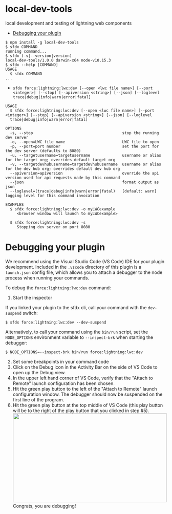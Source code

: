 local-dev-tools
===============

local development and testing of lightning web components

<!-- toc -->
* [Debugging your plugin](#debugging-your-plugin)
<!-- tocstop -->
<!-- install -->
<!-- usage -->
```sh-session
$ npm install -g local-dev-tools
$ sfdx COMMAND
running command...
$ sfdx (-v|--version|version)
local-dev-tools/1.0.0 darwin-x64 node-v10.15.3
$ sfdx --help [COMMAND]
USAGE
  $ sfdx COMMAND
...
```
<!-- usagestop -->
<!-- commands -->
* `sfdx force:lightning:lwc:dev [--open <lwc file name>] [--port <integer>] [--stop] [--apiversion <string>] [--json] [--loglevel trace|debug|info|warn|error|fatal]`

```
USAGE
  $ sfdx force:lightning:lwc:dev [--open <lwc file name>] [--port <integer>] [--stop] [--apiversion <string>] [--json] [--loglevel
  trace|debug|info|warn|error|fatal]

OPTIONS
  -s, --stop                                       stop the running dev server
  -o, --open=LWC file name                         LWC file to open
  -p, --port=port number                           set the port for the dev server (defaults to 8080)
  -u, --targetusername=targetusername              username or alias for the target org; overrides default target org
  -v, --targetdevhubusername=targetdevhubusername  username or alias for the dev hub org; overrides default dev hub org
  --apiversion=apiversion                          override the api version used for api requests made by this command
  --json                                           format output as json
  --loglevel=(trace|debug|info|warn|error|fatal)   [default: warn] logging level for this command invocation

EXAMPLES
  $ sfdx force:lightning:lwc:dev -o myLWCexample
     <browser window will launch to myLWCexample>
  
  $ sfdx force:lightning:lwc:dev -s
     Stopping dev server on port 8080
```

<!-- commandsstop -->
<!-- debugging-your-plugin -->
# Debugging your plugin
We recommend using the Visual Studio Code (VS Code) IDE for your plugin development. Included in the `.vscode` directory of this plugin is a `launch.json` config file, which allows you to attach a debugger to the node process when running your commands.

To debug the `force:lightning:lwc:dev` command:
1. Start the inspector
  
If you linked your plugin to the sfdx cli, call your command with the `dev-suspend` switch: 
```sh-session
$ sfdx force:lightning:lwc:dev --dev-suspend
```
  
Alternatively, to call your command using the `bin/run` script, set the `NODE_OPTIONS` environment variable to `--inspect-brk` when starting the debugger:
```sh-session
$ NODE_OPTIONS=--inspect-brk bin/run force:lightning:lwc:dev
```

2. Set some breakpoints in your command code
3. Click on the Debug icon in the Activity Bar on the side of VS Code to open up the Debug view.
4. In the upper left hand corner of VS Code, verify that the "Attach to Remote" launch configuration has been chosen.
5. Hit the green play button to the left of the "Attach to Remote" launch configuration window. The debugger should now be suspended on the first line of the program. 
6. Hit the green play button at the top middle of VS Code (this play button will be to the right of the play button that you clicked in step #5).
<br><img src=".images/vscodeScreenshot.png" width="480" height="278"><br>
Congrats, you are debugging!
